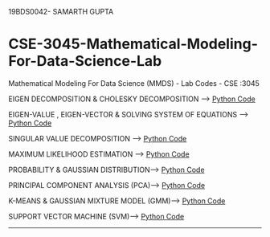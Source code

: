 19BDS0042- SAMARTH GUPTA

# CSE-3045-Mathematical-Modeling-For-Data-Science-Lab

Mathematical Modeling For Data Science (MMDS) - Lab Codes - CSE :3045

EIGEN DECOMPOSITION & CHOLESKY DECOMPOSITION -->
[Python Code](https://github.com/samarthgupta19/CSE-3045-Mathematical-Modelling-For-Data-Science-Lab-Codes/blob/main/Eigen%20Decomposition%20%26%20Cholesky%20Decomposition.ipynb)


EIGEN-VALUE , EIGEN-VECTOR & SOLVING SYSTEM OF EQUATIONS -->
[Python Code](https://github.com/samarthgupta19/CSE-3045-Mathematical-Modelling-For-Data-Science-Lab-Codes/blob/main/Gauss%20Jordan%20-%20Solving%20System%20Of%203%20Equations.ipynb)


SINGULAR VALUE DECOMPOSITION -->
[Python Code](https://github.com/samarthgupta19/CSE-3045-Mathematical-Modelling-For-Data-Science-Lab-Codes/blob/main/Singular%20Value%20Decomposition%20-%20SVD.ipynb)


MAXIMUM LIKELIHOOD ESTIMATION -->
[Python Code](https://github.com/samarthgupta19/CSE-3045-Mathematical-Modelling-For-Data-Science-Lab-Codes/blob/main/Maximum%20Likelihood%20Estimation.ipynb)


PROBABILITY & GAUSSIAN DISTRIBUTION-->
[Python Code](https://github.com/samarthgupta19/CSE-3045-Mathematical-Modelling-For-Data-Science-Lab-Codes/blob/main/Probability%20%26%20Gaussian%20Distribution.ipynb)


PRINCIPAL COMPONENT ANALYSIS (PCA)-->
[Python Code](https://github.com/samarthgupta19/CSE-3045-Mathematical-Modelling-For-Data-Science-Lab-Codes/blob/main/Principal%20Component%20Analysis%20-%20PCA.ipynb)


K-MEANS & GAUSSIAN MIXTURE MODEL (GMM)-->
[Python Code](https://github.com/samarthgupta19/CSE-3045-Mathematical-Modelling-For-Data-Science-Lab-Codes/blob/main/K-Means%20%26%20GMM.ipynb)


SUPPORT VECTOR MACHINE (SVM)-->
[Python Code](https://github.com/samarthgupta19/CSE-3045-Mathematical-Modelling-For-Data-Science-Lab-Codes/blob/main/Support%20Vector%20Machine%20-%20SVM.ipynb)

---------------------------------------------------------------------------------------------------------------------------------------------------------------------------------
